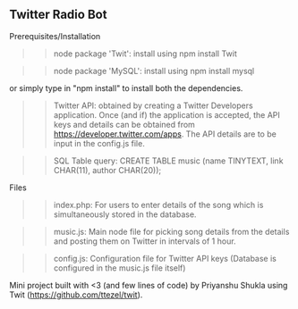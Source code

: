 Twitter Radio Bot
------------------

Prerequisites/Installation
>> node package 'Twit': 
install using npm install Twit
  
>> node package 'MySQL': 
install using npm install mysql

or simply type in "npm install" to install both the dependencies.
   
>>Twitter API:
obtained by creating a Twitter Developers application. Once (and if) the application is accepted, the API keys and details can be          obtained from https://developer.twitter.com/apps. The API details are to be input in the config.js file.

>> SQL Table query:
CREATE TABLE music (name TINYTEXT, link CHAR(11), author CHAR(20)); 

Files 
>> index.php:
For users to enter details of the song which is simultaneously stored in the database.

>> music.js:
Main node file for picking song details from the details and posting them on Twitter in intervals of 1 hour. 

>> config.js:
Configuration file for Twitter API keys (Database is configured in the music.js file itself)

Mini project built with <3 (and few lines of code) by Priyanshu Shukla using Twit (https://github.com/ttezel/twit).


